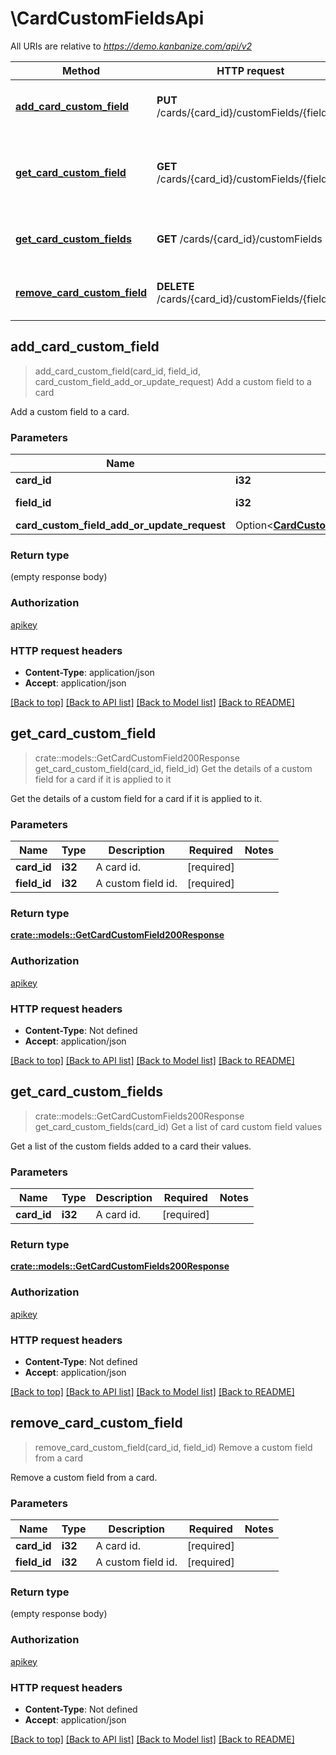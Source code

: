 # \CardCustomFieldsApi

All URIs are relative to *https://demo.kanbanize.com/api/v2*

Method | HTTP request | Description
------------- | ------------- | -------------
[**add_card_custom_field**](CardCustomFieldsApi.md#add_card_custom_field) | **PUT** /cards/{card_id}/customFields/{field_id} | Add a custom field to a card
[**get_card_custom_field**](CardCustomFieldsApi.md#get_card_custom_field) | **GET** /cards/{card_id}/customFields/{field_id} | Get the details of a custom field for a card if it is applied to it
[**get_card_custom_fields**](CardCustomFieldsApi.md#get_card_custom_fields) | **GET** /cards/{card_id}/customFields | Get a list of card custom field values
[**remove_card_custom_field**](CardCustomFieldsApi.md#remove_card_custom_field) | **DELETE** /cards/{card_id}/customFields/{field_id} | Remove a custom field from a card



## add_card_custom_field

> add_card_custom_field(card_id, field_id, card_custom_field_add_or_update_request)
Add a custom field to a card

Add a custom field to a card.

### Parameters


Name | Type | Description  | Required | Notes
------------- | ------------- | ------------- | ------------- | -------------
**card_id** | **i32** | A card id. | [required] |
**field_id** | **i32** | A custom field id. | [required] |
**card_custom_field_add_or_update_request** | Option<[**CardCustomFieldAddOrUpdateRequest**](CardCustomFieldAddOrUpdateRequest.md)> |  |  |

### Return type

 (empty response body)

### Authorization

[apikey](../README.md#apikey)

### HTTP request headers

- **Content-Type**: application/json
- **Accept**: application/json

[[Back to top]](#) [[Back to API list]](../README.md#documentation-for-api-endpoints) [[Back to Model list]](../README.md#documentation-for-models) [[Back to README]](../README.md)


## get_card_custom_field

> crate::models::GetCardCustomField200Response get_card_custom_field(card_id, field_id)
Get the details of a custom field for a card if it is applied to it

Get the details of a custom field for a card if it is applied to it.

### Parameters


Name | Type | Description  | Required | Notes
------------- | ------------- | ------------- | ------------- | -------------
**card_id** | **i32** | A card id. | [required] |
**field_id** | **i32** | A custom field id. | [required] |

### Return type

[**crate::models::GetCardCustomField200Response**](getCardCustomField_200_response.md)

### Authorization

[apikey](../README.md#apikey)

### HTTP request headers

- **Content-Type**: Not defined
- **Accept**: application/json

[[Back to top]](#) [[Back to API list]](../README.md#documentation-for-api-endpoints) [[Back to Model list]](../README.md#documentation-for-models) [[Back to README]](../README.md)


## get_card_custom_fields

> crate::models::GetCardCustomFields200Response get_card_custom_fields(card_id)
Get a list of card custom field values

Get a list of the custom fields added to a card their values.

### Parameters


Name | Type | Description  | Required | Notes
------------- | ------------- | ------------- | ------------- | -------------
**card_id** | **i32** | A card id. | [required] |

### Return type

[**crate::models::GetCardCustomFields200Response**](getCardCustomFields_200_response.md)

### Authorization

[apikey](../README.md#apikey)

### HTTP request headers

- **Content-Type**: Not defined
- **Accept**: application/json

[[Back to top]](#) [[Back to API list]](../README.md#documentation-for-api-endpoints) [[Back to Model list]](../README.md#documentation-for-models) [[Back to README]](../README.md)


## remove_card_custom_field

> remove_card_custom_field(card_id, field_id)
Remove a custom field from a card

Remove a custom field from a card.

### Parameters


Name | Type | Description  | Required | Notes
------------- | ------------- | ------------- | ------------- | -------------
**card_id** | **i32** | A card id. | [required] |
**field_id** | **i32** | A custom field id. | [required] |

### Return type

 (empty response body)

### Authorization

[apikey](../README.md#apikey)

### HTTP request headers

- **Content-Type**: Not defined
- **Accept**: application/json

[[Back to top]](#) [[Back to API list]](../README.md#documentation-for-api-endpoints) [[Back to Model list]](../README.md#documentation-for-models) [[Back to README]](../README.md)

